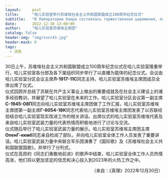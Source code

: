 ```yaml
---
layout:     post
title:      "哈儿实验室举行苏维埃社会主义共和国联盟成立100周年纪念仪式"
subtitle:   "В Лаборатории Хаера состоялась торжественная церемония, посвященная 100-летию образования Союза Советских Социалистических Республик"
date:       2022-12-30 13:00:00
author:     "哈儿实验室苏维埃主席团"
catalog: false
header-img: "img/sssr43.jpg"
header-mask: 0
tags:
  - 消息
---
```


30日上午，苏维埃社会主义共和国联盟成立100周年纪念仪式在哈儿实验室隆重举行，哈儿实验室各分部及各下属组织同步举行了以直播为载体的纪念仪式。会议由哈儿实验室分区会议主席**Л-1917-11С**同志主持，哈儿实验室苏维埃主席团成员全体出席了仪式。  
仪式回顾并总结了苏联在共产主义事业上做出的重要成就及在社会主义建设上的诸多经验教训，并展望了哈儿实验室在未来的工作。哈儿实验室分区会议第一副主席**С-1945-08П**同志向哈儿实验室苏维埃主席团做了工作汇报，哈儿实验室苏维埃主席团第一副主席**Г-6054-18К**同志代表哈儿实验室苏维埃主席团发表了以苏联经验结合哈儿实验室现实改进工作的相关讲话。出席仪式的哈儿实验室苏维埃代表及来自哈儿实验室武装力量的代表热情而积极地进行了讨论与交流。  
仪式随后举行了哈儿实验室武装力量的展示。哈儿实验室苏维埃主席团主席**ОпенГ-ккмб**同志亲自检阅了部队，并向哈儿实验室全体工作人员发表了重要讲话。哈儿实验室武装力量中央联合军乐团演奏了《国际歌》及《苏维埃社会主义共和国联盟国歌》，并举行了分列式。  
仪式在高昂的《同志们勇敢地前进》的歌声中结束，哈儿实验室全体工作人员热情高涨，他们将以更加坚定的信念和决心投入到2023年的火热工作之中。
<div style="text-align: right">（来自：《真理》2022年12月30日）</div>